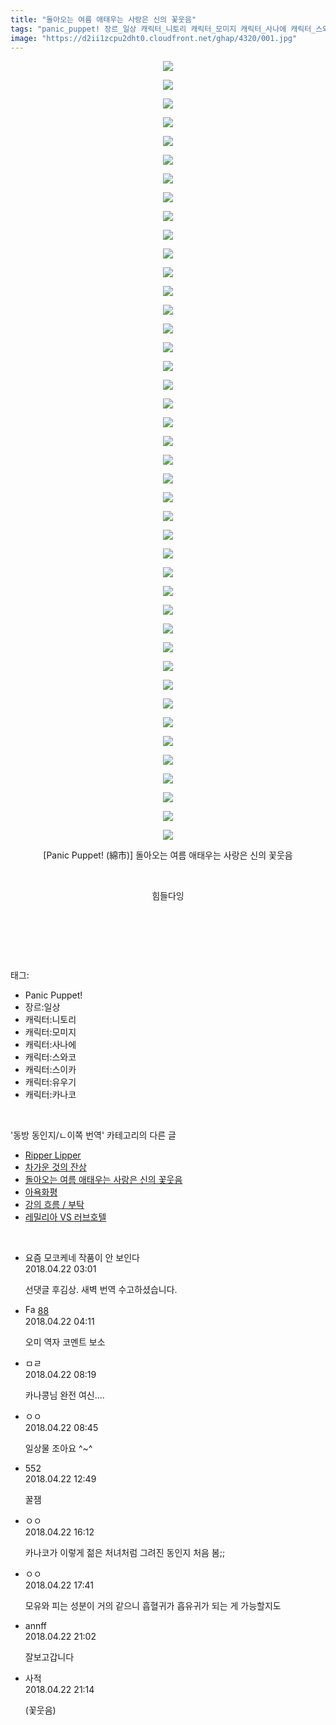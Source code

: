 ```yaml
---
title: "돌아오는 여름 애태우는 사랑은 신의 꽃웃음"
tags: "panic_puppet! 장르_일상 캐릭터_니토리 캐릭터_모미지 캐릭터_사나에 캐릭터_스와코 캐릭터_스이카 캐릭터_유기 캐릭터_카나코 綿市 동방_동인지／ㄴ이쪽_번역"
image: "https://d2ii1zcpu2dht0.cloudfront.net/ghap/4320/001.jpg"
---
```

<div class="article">
<p style="text-align: center; clear: none; float: none;"><img src="{{ site.imgserver9 }}/ghap/4320/001.jpg"/></p>
<p style="text-align: center; clear: none; float: none;"><img src="{{ site.imgserver9 }}/ghap/4320/002.jpg"/></p>
<p style="text-align: center; clear: none; float: none;"><img src="{{ site.imgserver9 }}/ghap/4320/003.jpg"/></p>
<p style="text-align: center; clear: none; float: none;"><img src="{{ site.imgserver9 }}/ghap/4320/004.jpg"/></p>
<p style="text-align: center; clear: none; float: none;"><img src="{{ site.imgserver9 }}/ghap/4320/005.jpg"/></p>
<p style="text-align: center; clear: none; float: none;"><img src="{{ site.imgserver9 }}/ghap/4320/006.jpg"/></p>
<p style="text-align: center; clear: none; float: none;"><img src="{{ site.imgserver9 }}/ghap/4320/007.jpg"/></p>
<p style="text-align: center; clear: none; float: none;"><img src="{{ site.imgserver9 }}/ghap/4320/008.jpg"/></p>
<p style="text-align: center; clear: none; float: none;"><img src="{{ site.imgserver9 }}/ghap/4320/009.jpg"/></p>
<p style="text-align: center; clear: none; float: none;"><img src="{{ site.imgserver9 }}/ghap/4320/010.jpg"/></p>
<p style="text-align: center; clear: none; float: none;"><img src="{{ site.imgserver9 }}/ghap/4320/011.jpg"/></p>
<p style="text-align: center; clear: none; float: none;"><img src="{{ site.imgserver9 }}/ghap/4320/012.jpg"/></p>
<p style="text-align: center; clear: none; float: none;"><img src="{{ site.imgserver9 }}/ghap/4320/013.jpg"/></p>
<p style="text-align: center; clear: none; float: none;"><img src="{{ site.imgserver9 }}/ghap/4320/014.jpg"/></p>
<p style="text-align: center; clear: none; float: none;"><img src="{{ site.imgserver9 }}/ghap/4320/015.jpg"/></p>
<p style="text-align: center; clear: none; float: none;"><img src="{{ site.imgserver9 }}/ghap/4320/016.jpg"/></p>
<p style="text-align: center; clear: none; float: none;"><img src="{{ site.imgserver9 }}/ghap/4320/017.jpg"/></p>
<p style="text-align: center; clear: none; float: none;"><img src="{{ site.imgserver9 }}/ghap/4320/018.jpg"/></p>
<p style="text-align: center; clear: none; float: none;"><img src="{{ site.imgserver9 }}/ghap/4320/019.jpg"/></p>
<p style="text-align: center; clear: none; float: none;"><img src="{{ site.imgserver9 }}/ghap/4320/020.jpg"/></p>
<p style="text-align: center; clear: none; float: none;"><img src="{{ site.imgserver9 }}/ghap/4320/021.jpg"/></p>
<p style="text-align: center; clear: none; float: none;"><img src="{{ site.imgserver9 }}/ghap/4320/022.jpg"/></p>
<p style="text-align: center; clear: none; float: none;"><img src="{{ site.imgserver9 }}/ghap/4320/023.jpg"/></p>
<p style="text-align: center; clear: none; float: none;"><img src="{{ site.imgserver9 }}/ghap/4320/024.jpg"/></p>
<p style="text-align: center; clear: none; float: none;"><img src="{{ site.imgserver9 }}/ghap/4320/025.jpg"/></p>
<p style="text-align: center; clear: none; float: none;"><img src="{{ site.imgserver9 }}/ghap/4320/026.jpg"/></p>
<p style="text-align: center; clear: none; float: none;"><img src="{{ site.imgserver9 }}/ghap/4320/027.jpg"/></p>
<p style="text-align: center; clear: none; float: none;"><img src="{{ site.imgserver9 }}/ghap/4320/028.jpg"/></p>
<p style="text-align: center; clear: none; float: none;"><img src="{{ site.imgserver9 }}/ghap/4320/029.jpg"/></p>
<p style="text-align: center; clear: none; float: none;"><img src="{{ site.imgserver9 }}/ghap/4320/030.jpg"/></p>
<p style="text-align: center; clear: none; float: none;"><img src="{{ site.imgserver9 }}/ghap/4320/031.jpg"/></p>
<p style="text-align: center; clear: none; float: none;"><img src="{{ site.imgserver9 }}/ghap/4320/032.jpg"/></p>
<p style="text-align: center; clear: none; float: none;"><img src="{{ site.imgserver9 }}/ghap/4320/033.jpg"/></p>
<p style="text-align: center; clear: none; float: none;"><img src="{{ site.imgserver9 }}/ghap/4320/034.jpg"/></p>
<p style="text-align: center; clear: none; float: none;"><img src="{{ site.imgserver9 }}/ghap/4320/035.jpg"/></p>
<p style="text-align: center; clear: none; float: none;"><img src="{{ site.imgserver9 }}/ghap/4320/036.jpg"/></p>
<p style="text-align: center; clear: none; float: none;"><img src="{{ site.imgserver9 }}/ghap/4320/037.jpg"/></p>
<p style="text-align: center; clear: none; float: none;"><img src="{{ site.imgserver9 }}/ghap/4320/038.jpg"/></p>
<p style="text-align: center; clear: none; float: none;"><img src="{{ site.imgserver9 }}/ghap/4320/039.jpg"/></p>
<p style="text-align: center; clear: none; float: none;"><img src="{{ site.imgserver9 }}/ghap/4320/040.jpg"/></p>
<p style="text-align: center; clear: none; float: none;"><img src="{{ site.imgserver9 }}/ghap/4320/041.jpg"/></p>
<p style="text-align: center; clear: none; float: none;"><img src="{{ site.imgserver9 }}/ghap/4320/042.jpg"/></p>
<p style="text-align: center; clear: none; float: none;">[Panic Puppet! (綿市)] 돌아오는 여름 애태우는 사랑은 신의 꽃웃음</p>
<p style="text-align: center; clear: none; float: none;"><br/></p>
<p style="text-align: center; clear: none; float: none;">힘들다잉</p>
<p style="text-align: center; clear: none; float: none;"><br/></p>
<p><br/></p>
</div><br/>
<div class="tagTrail">
<p>태그: </p>
<ul>
<li>Panic Puppet!</li>
<li>장르:일상</li>
<li>캐릭터:니토리</li>
<li>캐릭터:모미지</li>
<li>캐릭터:사나에</li>
<li>캐릭터:스와코</li>
<li>캐릭터:스이카</li>
<li>캐릭터:유우기</li>
<li>캐릭터:카나코</li>
</ul>
</div><br/>
<div class="another">
<p>'동방 동인지/ㄴ이쪽 번역' 카테고리의 다른 글</p>
<ul>
<li><a href="/ghap_4322">Ripper Lipper</a></li>
<li><a href="/ghap_4321">차가운 것의 잔상</a></li>
<li><a href="/ghap_4320">돌아오는 여름 애태우는 사랑은 신의 꽃웃음</a></li>
<li><a href="/ghap_4319">아욕화평</a></li>
<li><a href="/ghap_4307">강의 흐름 / 부탁</a></li>
<li><a href="/ghap_4306">레밀리아 VS 러브호텔</a></li>
</ul>
</div><br/>
<div class="cb_module cb_fluid">
<div class="cb_wrt cb_profile">
<div class="comment">
<ul>
<li class="cb_thumb_off" id="comment15242886">
<div class="cb_comment_area">
<div class="cb_info_area">
<div class="cb_section">
<span class="cb_nick_name">요즘 모코케네 작품이 안 보인다</span>
</div>
<div class="cb_section">
<span class="cb_date">2018.04.22 03:01 </span>
</div>
</div>
<div class="cb_dsc_comment">
<p class="cb_dsc">
											선댓글 후김상. 새벽 번역 수고하셨습니다.
										</p>
</div>
</div></li>
<li class="cb_thumb_off" id="comment15242905">
<div class="cb_comment_area">
<div class="cb_info_area">
<div class="cb_section">
<span class="cb_nick_name"><img alt="Favicon of http://8068joshua1@naver.com" height="16" onerror="this.onerror=null;this.parentNode.removeChild(this)" src="http://naver.com/favicon.ico" width="16"/> <a href="http://8068joshua1@naver.com" onclick="return openLinkInNewWindow(this)">88</a></span>
</div>
<div class="cb_section">
<span class="cb_date">2018.04.22 04:11 </span>
</div>
</div>
<div class="cb_dsc_comment">
<p class="cb_dsc">
											오미 역자 코멘트 보소
										</p>
</div>
</div></li>
<li class="cb_thumb_off" id="comment15242943">
<div class="cb_comment_area">
<div class="cb_info_area">
<div class="cb_section">
<span class="cb_nick_name">ㅁㄹ</span>
</div>
<div class="cb_section">
<span class="cb_date">2018.04.22 08:19 </span>
</div>
</div>
<div class="cb_dsc_comment">
<p class="cb_dsc">
											카나콩님 완전 여신....
										</p>
</div>
</div></li>
<li class="cb_thumb_off" id="comment15242952">
<div class="cb_comment_area">
<div class="cb_info_area">
<div class="cb_section">
<span class="cb_nick_name">ㅇㅇ</span>
</div>
<div class="cb_section">
<span class="cb_date">2018.04.22 08:45 </span>
</div>
</div>
<div class="cb_dsc_comment">
<p class="cb_dsc">
											일상물 조아요 ^~^
										</p>
</div>
</div></li>
<li class="cb_thumb_off" id="comment15243020">
<div class="cb_comment_area">
<div class="cb_info_area">
<div class="cb_section">
<span class="cb_nick_name">552</span>
</div>
<div class="cb_section">
<span class="cb_date">2018.04.22 12:49 </span>
</div>
</div>
<div class="cb_dsc_comment">
<p class="cb_dsc">
											꿀잼
										</p>
</div>
</div></li>
<li class="cb_thumb_off" id="comment15243073">
<div class="cb_comment_area">
<div class="cb_info_area">
<div class="cb_section">
<span class="cb_nick_name">ㅇㅇ</span>
</div>
<div class="cb_section">
<span class="cb_date">2018.04.22 16:12 </span>
</div>
</div>
<div class="cb_dsc_comment">
<p class="cb_dsc">
											카나코가 이렇게 젊은 처녀처럼 그려진 동인지 처음 봄;;
										</p>
</div>
</div></li>
<li class="cb_thumb_off" id="comment15243096">
<div class="cb_comment_area">
<div class="cb_info_area">
<div class="cb_section">
<span class="cb_nick_name">ㅇㅇ</span>
</div>
<div class="cb_section">
<span class="cb_date">2018.04.22 17:41 </span>
</div>
</div>
<div class="cb_dsc_comment">
<p class="cb_dsc">
											모유와 피는 성분이 거의 같으니 흡혈귀가 흡유귀가 되는 게 가능할지도
										</p>
</div>
</div></li>
<li class="cb_thumb_off" id="comment15243195">
<div class="cb_comment_area">
<div class="cb_info_area">
<div class="cb_section">
<span class="cb_nick_name">annff</span>
</div>
<div class="cb_section">
<span class="cb_date">2018.04.22 21:02 </span>
</div>
</div>
<div class="cb_dsc_comment">
<p class="cb_dsc">
											잘보고갑니다
										</p>
</div>
</div></li>
<li class="cb_thumb_off" id="comment15243204">
<div class="cb_comment_area">
<div class="cb_info_area">
<div class="cb_section">
<span class="cb_nick_name">사적</span>
</div>
<div class="cb_section">
<span class="cb_date">2018.04.22 21:14 </span>
</div>
</div>
<div class="cb_dsc_comment">
<p class="cb_dsc">
											(꽃웃음)
										</p>
</div>
</div></li>
</ul>
</div>
</div><!-- commentList close -->
</div><br/>
